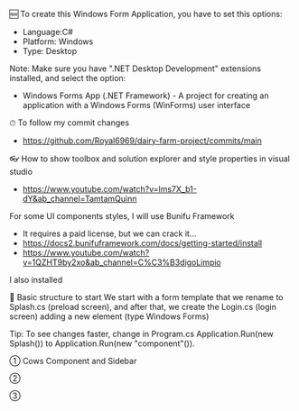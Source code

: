 ﻿🆕 To create this Windows Form Application, you have to set this options:
 - Language:C#
 - Platform: Windows
 - Type: Desktop

 Note: Make sure you have ".NET Desktop Development" extensions installed, and select the option:
 - Windows Forms App (.NET Framework) - A project for creating an application with a Windows Forms (WinForms) user interface


 ⏱ To follow my commit changes
 - https://github.com/Royal6969/dairy-farm-project/commits/main


 👓 How to show toolbox and solution explorer and style properties in visual studio
 - https://www.youtube.com/watch?v=lms7X_b1-dY&ab_channel=TamtamQuinn

  For some UI components styles, I will use Bunifu Framework
  - It requires a paid license, but we can crack it...
  - https://docs2.bunifuframework.com/docs/getting-started/install
  - https://www.youtube.com/watch?v=1QZHT9by2xo&ab_channel=C%C3%B3digoLimpio

  I also installed 

 📝 Basic structure to start
 We start with a form template that we rename to Splash.cs (preload screen),
 and after that, we create the Login.cs (login screen) adding a new element (type Windows Forms)
 
 Tip: To see changes faster, change in Program.cs Application.Run(new Splash()) to Application.Run(new "component"()).
 
 ① Cows Component and Sidebar
 

 ② 
 

 ③